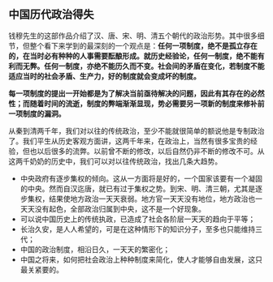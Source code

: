 ## 中国历代政治得失

钱穆先生的这部作品介绍了汉、唐、宋、明、清五个朝代的政治形势。其中很多细节，但整个看下来学到的最深刻的一个观点是：**任何一项制度，绝不是孤立存在的，在当时必有种种的人事需要酝酿形成。就历史经验论，任何一制度，绝不能有利而无弊。任何一制度，亦绝不能历久而不变。社会间的矛盾在变化，若制度不能适应当时的社会矛盾、生产力，好的制度就会变成坏的制度。**

**每一项制度的提出一开始都是为了解决当前亟待解决的问题，因此有其存在的必然性；而随着时间的流逝，制度的弊端渐渐显现，势必需要另一项新的制度来修补前一项制度的漏洞。**

从秦到清两千年，我们对以往的传统政治，至少不能就很简单的额说他是专制政治了。我们平生从历史客观方面讲，这两千年来，在政治上，当然有很多宝贵的经验，但也以后很多的流弊。以前曾不断的修改，以后自然仍非不断的修改不可。从这两千奶奶的历史中，我们可以对以往传统政治，找出几条大趋势。

- 中央政府有逐步集权的倾向。这从一方面将是好的，一个国家该要有一个凝固的中央。然而自汉迄唐，就已有过于集权之势。到宋、明、清三朝，尤其是逐步集权，结果使地方政治一天天衰弱。地方官一天天没有地位，地方政治也一天天没有起色，全部政治归属到中央，这不是一个好现象。
- 可以说中国历史上的传统执政，已造成了社会各阶层一天天的趋向于平等；
- 长治久安，是人人希望的，可是在这种情形下的知识分子，至多也只能维持三代；
- 中国的政治制度，相沿日久，一天天的繁密化；
- 中国之将来，如何把社会政治上种种制度来简化，使人才能够自由发展，这只最关紧要的。